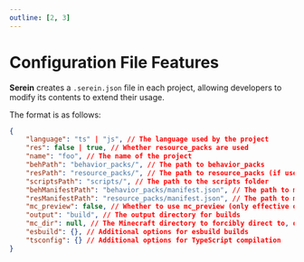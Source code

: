 ```yaml
---
outline: [2, 3]
---
```


# Configuration File Features

**Serein** creates a `.serein.json` file in each project, allowing developers to modify its contents to extend their usage.

The format is as follows:

```json
{
	"language": "ts" | "js", // The language used by the project
	"res": false | true, // Whether resource_packs are used
	"name": "foo", // The name of the project
	"behPath": "behavior_packs/", // The path to behavior_packs
	"resPath": "resource_packs/", // The path to resource_packs (if used)
	"scriptsPath": "scripts/", // The path to the scripts folder
	"behManifestPath": "behavior_packs/manifest.json", // The path to manifest.json in behavior_packs
	"resManifestPath": "resource_packs/manifest.json", // The path to manifest.json in resource_packs (if used)
	"mc_preview": false, // Whether to use mc_preview (only effective on Windows)
	"output": "build", // The output directory for builds
	"mc_dir": null, // The Minecraft directory to forcibly direct to, default is null
	"esbuild": {}, // Additional options for esbuild builds
	"tsconfig": {} // Additional options for TypeScript compilation
}
```
